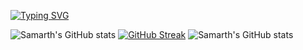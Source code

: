   [![Typing SVG](https://readme-typing-svg.demolab.com?font=Fira+Code&pause=1000&vCenter=true&width=435&lines=Profile+Owner+%E2%86%92+Samarth+chawla)](https://git.io/typing-svg)


![Samarth's GitHub stats](https://github-readme-stats.vercel.app/api?username=samarthchawla2005&show_icons=true&theme=radical)
[![GitHub Streak](https://streak-stats.demolab.com?user=samarthchawla2005)](https://git.io/streak-stats)
![Samarth's GitHub stats](https://github-readme-stats.vercel.app/api?username=samarthchawla2005&show_icons=true&theme=tokyonight)
